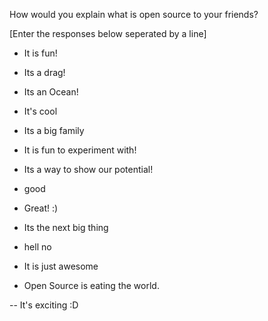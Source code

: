 How would you explain what is open source to your friends?

[Enter the responses below seperated by a line]

- It is fun!

- Its a drag!

- Its an Ocean!

- It's cool

- Its a big family

- It is fun to experiment with!

- Its a way to show our potential!

- good

- Great! :)

- Its the next big thing
- hell no

- It is just awesome

- Open Source is eating the world.

-- It's exciting :D

